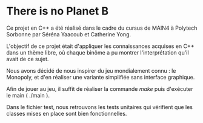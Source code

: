 # There is no Planet B

Ce projet en C++ a été réalisé dans le cadre du cursus de MAIN4 à Polytech Sorbonne par Séréna Yaacoub et Catherine Yong. 

L'objectif de ce projet était d'appliquer les connaissances acquises en C++ dans un thème libre, où chaque binôme a pu montrer l'interprétation qu'il avait de ce sujet.

Nous avons décidé de nous inspirer du jeu mondialement connu : le Monopoly, et d'en réaliser une variante simplifiée sans interface graphique.

Afin de jouer au jeu, il suffit de réaliser la commande *make* puis d'exécuter le main ( ./main ). 

Dans le fichier test, nous retrouvons les tests unitaires qui vérifient que les classes mises en place sont bien fonctionnelles.

